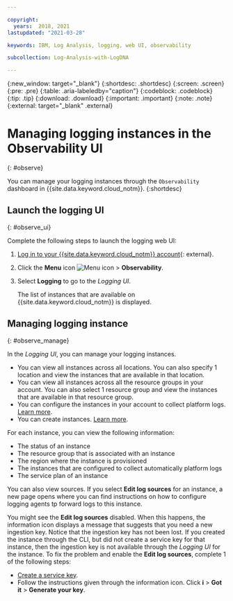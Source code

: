 ```yaml
---

copyright:
  years:  2018, 2021
lastupdated: "2021-03-28"

keywords: IBM, Log Analysis, logging, web UI, observability

subcollection: Log-Analysis-with-LogDNA

---
```


{:new_window: target="_blank"}
{:shortdesc: .shortdesc}
{:screen: .screen}
{:pre: .pre}
{:table: .aria-labeledby="caption"}
{:codeblock: .codeblock}
{:tip: .tip}
{:download: .download}
{:important: .important}
{:note: .note}
{:external: target="_blank" .external}

# Managing logging instances in the Observability UI
{: #observe}

You can manage your logging instances through the `Observability` dashboard in {{site.data.keyword.cloud_notm}}.
{:shortdesc}



## Launch the logging UI
{: #observe_ui}

Complete the following steps to launch the logging web UI:

1. [Log in to your {{site.data.keyword.cloud_notm}} account](https://cloud.ibm.com/login){: external}.

2. Click the **Menu** icon ![Menu icon](../icons/icon_hamburger.svg) &gt; **Observability**. 

3. Select **Logging** to go to the *Logging UI*. 

    The list of instances that are available on {{site.data.keyword.cloud_notm}} is displayed.


## Managing logging instance
{: #observe_manage}

In the *Logging UI*, you can manage your logging instances. 
* You can view all instances across all locations. You can also specify 1 location and view the instances that are available in that location. 
* You can view all instances across all the resource groups in your account. You can also select 1 resource group and view the instances that are available in that resource group.
* You can configure the instances in your account to collect platform logs. [Learn more](/docs/Log-Analysis-with-LogDNA?topic=Log-Analysis-with-LogDNA-config_svc_logs).
* You can create instances. [Learn more](/docs/Log-Analysis-with-LogDNA?topic=Log-Analysis-with-LogDNA-provision).

For each instance, you can view the following information:
* The status of an instance
* The resource group that is associated with an instance
* The region where the instance is provisioned
* The instances that are configured to collect automatically platform logs
* The service plan of an instance

You can also view sources. If you select **Edit log sources** for an instance, a new page opens where you can find instructions on how to configure logging agents tp forward logs to this instance. 

You might see the **Edit log sources** disabled. When this happens, the information icon displays a message that suggests that you need a new ingestion key. Notice that the ingestion key has not been lost. If you created the instance through the CLI, but did not create a service key for that instance, then the ingestion key is not available through the *Logging UI* for the instance. To fix the problem and enable the **Edit log sources**, complete 1 of the following steps: 
* [Create a service key](/docs/Log-Analysis-with-LogDNA?topic=Log-Analysis-with-LogDNA-provision#provision_cli_2).
* Follow the instructions given through the information icon. Click **i** &gt; **Got it** &gt; **Generate your key**.






    


